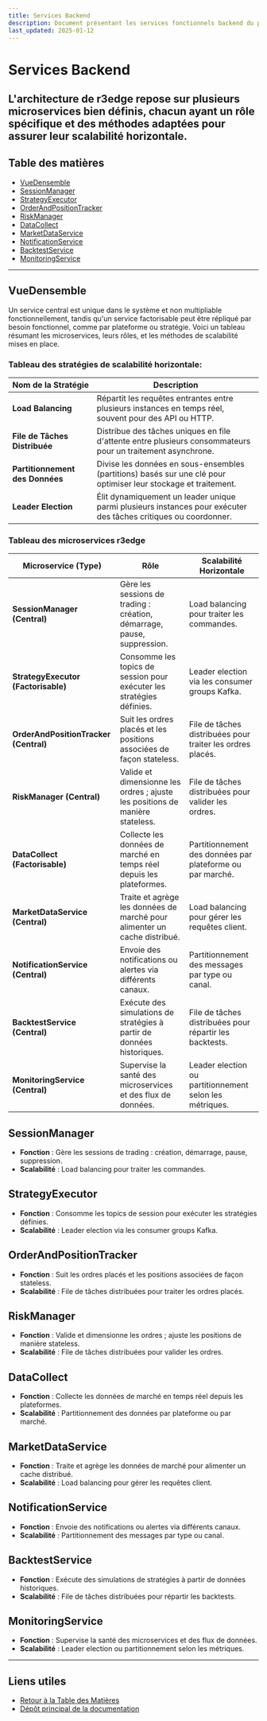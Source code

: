 ```yaml
---
title: Services Backend
description: Document présentant les services fonctionnels backend du projet.
last_updated: 2025-01-12
---
```


# Services Backend

L'architecture de r3edge repose sur plusieurs microservices bien définis, chacun ayant un rôle spécifique et des méthodes adaptées pour assurer leur scalabilité horizontale.
---

## Table des matières
- [VueDensemble](#vuedensemble)
- [SessionManager](#sessionmanager)
- [StrategyExecutor](#strategyexecutor)
- [OrderAndPositionTracker](#orderandpositiontracker)
- [RiskManager](#riskmanager)
- [DataCollect](#datacollect)
- [MarketDataService](#marketdataservice)
- [NotificationService](#notificationservice)
- [BacktestService](#backtestservice)
- [MonitoringService](#monitoringservice)

---

## VueDensemble
Un service central est unique dans le système et non multipliable fonctionnellement, tandis qu'un service factorisable peut être répliqué par besoin fonctionnel, comme par plateforme ou stratégie.
Voici un tableau résumant les microservices, leurs rôles, et les méthodes de scalabilité mises en place.

### Tableau des stratégies de scalabilité horizontale:

| **Nom de la Stratégie**         | **Description**                                                                                 |
|---------------------------------|-----------------------------------------------------------------------------------------------|
| **Load Balancing**              | Répartit les requêtes entrantes entre plusieurs instances en temps réel, souvent pour des API ou HTTP. |
| **File de Tâches Distribuée**   | Distribue des tâches uniques en file d'attente entre plusieurs consommateurs pour un traitement asynchrone. |
| **Partitionnement des Données** | Divise les données en sous-ensembles (partitions) basés sur une clé pour optimiser leur stockage et traitement. |
| **Leader Election**             | Élit dynamiquement un leader unique parmi plusieurs instances pour exécuter des tâches critiques ou coordonner. |

### Tableau des microservices r3edge

| **Microservice (Type)**        | **Rôle**                                                                 | **Scalabilité Horizontale**                                    |
|--------------------------------|--------------------------------------------------------------------------|----------------------------------------------------------------|
| **SessionManager (Central)**   | Gère les sessions de trading : création, démarrage, pause, suppression.  | Load balancing pour traiter les commandes.                    |
| **StrategyExecutor (Factorisable)** | Consomme les topics de session pour exécuter les stratégies définies.    | Leader election via les consumer groups Kafka.                |
| **OrderAndPositionTracker (Central)** | Suit les ordres placés et les positions associées de façon stateless.   | File de tâches distribuées pour traiter les ordres placés.    |
| **RiskManager (Central)**      | Valide et dimensionne les ordres ; ajuste les positions de manière stateless. | File de tâches distribuées pour valider les ordres.           |
| **DataCollect (Factorisable)** | Collecte les données de marché en temps réel depuis les plateformes.     | Partitionnement des données par plateforme ou par marché.     |
| **MarketDataService (Central)**| Traite et agrège les données de marché pour alimenter un cache distribué. | Load balancing pour gérer les requêtes client.                |
| **NotificationService (Central)** | Envoie des notifications ou alertes via différents canaux.             | Partitionnement des messages par type ou canal.               |
| **BacktestService (Central)**  | Exécute des simulations de stratégies à partir de données historiques.   | File de tâches distribuées pour répartir les backtests.       |
| **MonitoringService (Central)** | Supervise la santé des microservices et des flux de données.             | Leader election ou partitionnement selon les métriques.       |

## SessionManager
- **Fonction** : Gère les sessions de trading : création, démarrage, pause, suppression.
- **Scalabilité** : Load balancing pour traiter les commandes.

## StrategyExecutor
- **Fonction** : Consomme les topics de session pour exécuter les stratégies définies.
- **Scalabilité** : Leader election via les consumer groups Kafka.

## OrderAndPositionTracker
- **Fonction** : Suit les ordres placés et les positions associées de façon stateless.
- **Scalabilité** : File de tâches distribuées pour traiter les ordres placés.

## RiskManager
- **Fonction** : Valide et dimensionne les ordres ; ajuste les positions de manière stateless.
- **Scalabilité** : File de tâches distribuées pour valider les ordres.

## DataCollect
- **Fonction** : Collecte les données de marché en temps réel depuis les plateformes.
- **Scalabilité** : Partitionnement des données par plateforme ou par marché.

## MarketDataService
- **Fonction** : Traite et agrège les données de marché pour alimenter un cache distribué.
- **Scalabilité** : Load balancing pour gérer les requêtes client.

## NotificationService
- **Fonction** : Envoie des notifications ou alertes via différents canaux.
- **Scalabilité** : Partitionnement des messages par type ou canal.

## BacktestService
- **Fonction** : Exécute des simulations de stratégies à partir de données historiques.
- **Scalabilité** : File de tâches distribuées pour répartir les backtests.

## MonitoringService
- **Fonction** : Supervise la santé des microservices et des flux de données.
- **Scalabilité** : Leader election ou partitionnement selon les métriques.

---

<!-- Pied de page -->
## Liens utiles
- [Retour à la Table des Matières](index.md)
- [Dépôt principal de la documentation](https://github.com/dsissoko/r3edge-engine-docs)
